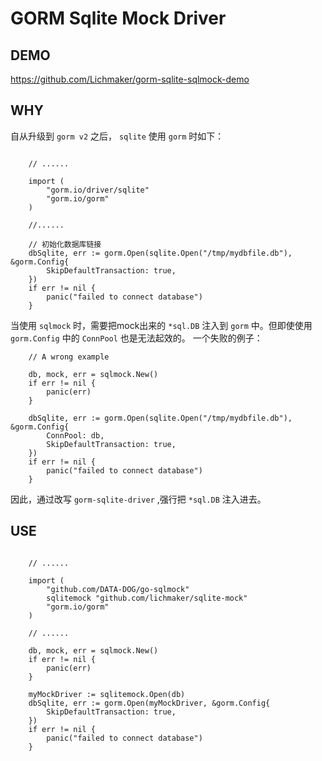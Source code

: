 # GORM Sqlite Mock Driver

## DEMO
https://github.com/Lichmaker/gorm-sqlite-sqlmock-demo

## WHY
自从升级到 `gorm v2` 之后， `sqlite` 使用 `gorm` 时如下：
```

    // ......

    import (
        "gorm.io/driver/sqlite"
        "gorm.io/gorm"
    )

    //......

    // 初始化数据库链接
	dbSqlite, err := gorm.Open(sqlite.Open("/tmp/mydbfile.db"), &gorm.Config{
		SkipDefaultTransaction: true,
	})
	if err != nil {
		panic("failed to connect database")
	}
```

当使用 `sqlmock` 时，需要把mock出来的 `*sql.DB` 注入到 `gorm` 中。但即使使用 `gorm.Config` 中的 `ConnPool` 也是无法起效的。 一个失败的例子：

```
    // A wrong example

	db, mock, err = sqlmock.New()
	if err != nil {
		panic(err)
	}

	dbSqlite, err := gorm.Open(sqlite.Open("/tmp/mydbfile.db"), &gorm.Config{
        ConnPool: db,
		SkipDefaultTransaction: true,
	})
	if err != nil {
		panic("failed to connect database")
	}
```

因此，通过改写 `gorm-sqlite-driver` ,强行把 `*sql.DB` 注入进去。

## USE
```

    // ......
    
    import (
        "github.com/DATA-DOG/go-sqlmock"
        sqlitemock "github.com/lichmaker/sqlite-mock"
        "gorm.io/gorm"
    )

    // ......

	db, mock, err = sqlmock.New()
	if err != nil {
		panic(err)
	}

	myMockDriver := sqlitemock.Open(db)
	dbSqlite, err := gorm.Open(myMockDriver, &gorm.Config{
		SkipDefaultTransaction: true,
	})
	if err != nil {
		panic("failed to connect database")
	}
```
